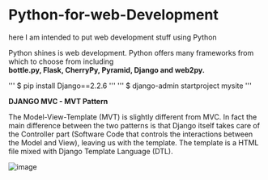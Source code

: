 # Python-for-web-Development
here I am intended to put web development stuff using Python

Python shines is web development. Python offers many frameworks from which to choose from including <br> <strong>bottle.py, Flask, CherryPy, Pyramid, Django and web2py.</strong> 

'''
$ pip install Django==2.2.6
'''
'''
$ django-admin startproject mysite
'''

**DJANGO MVC - MVT Pattern**

The Model-View-Template (MVT) is slightly different from MVC. In fact the main difference between the two patterns is that Django itself takes care of the Controller part (Software Code that controls the interactions between the Model and View), leaving us with the template. The template is a HTML file mixed with Django Template Language (DTL).

![image](https://qphs.fs.quoracdn.net/main-qimg-e6d95b09db101c35b7f189f578ff7b2a)
